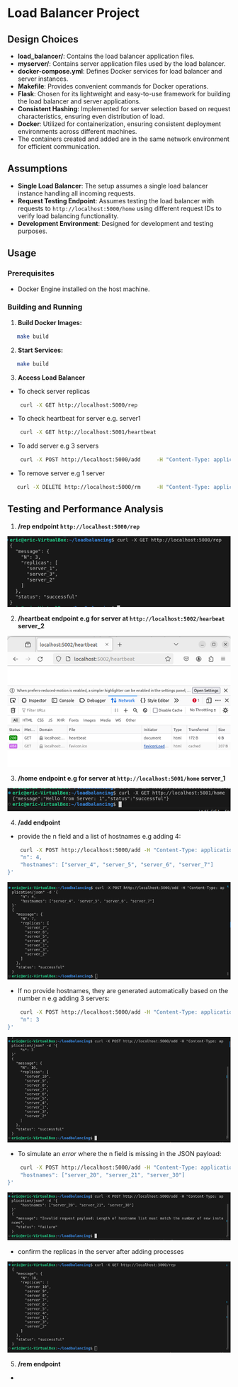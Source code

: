 # Load Balancer Project

## Design Choices

- **load_balancer/**: Contains the load balancer application files.
- **myserver/**: Contains server application files used by the load balancer.
- **docker-compose.yml**: Defines Docker services for load balancer and server instances.
- **Makefile**: Provides convenient commands for Docker operations.
- **Flask**: Chosen for its lightweight and easy-to-use framework for building the load balancer and server applications.
- **Consistent Hashing**: Implemented for server selection based on request characteristics, ensuring even distribution of load.
- **Docker**: Utilized for containerization, ensuring consistent deployment environments across different machines. 
- The containers created and added are in the same network environment for efficient communication.

## Assumptions

- **Single Load Balancer**: The setup assumes a single load balancer instance handling all incoming requests.
- **Request Testing Endpoint**: Assumes testing the load balancer with requests to `http://localhost:5000/home` using different request IDs to verify load balancing functionality.
- **Development Environment**: Designed for development and testing purposes.

## Usage

### Prerequisites

- Docker Engine installed on the host machine.

### Building and Running

1. **Build Docker Images:**
```bash
   make build 
```
2. **Start Services:**
```bash
   make build
```
3. **Access Load Balancer**
- To check server replicas
```bash
    curl -X GET http://localhost:5000/rep
```
- To check heartbeat for server e.g. server1
```bash
    curl -X GET http://localhost:5001/heartbeat
```
- To add server e.g 3 servers
```bash
    curl -X POST http://localhost:5000/add     -H "Content-Type: application/json"     -d '{"n": 3}'
```
- To remove server e.g 1 server
```bash
   curl -X DELETE http://localhost:5000/rm     -H "Content-Type: application/json"     -d '{"n": 1}'
```
## Testing and Performance Analysis

1. **/rep endpoint `http://localhost:5000/rep`** 

![alt text](image-1.png)

2. **/heartbeat endpoint e.g for server at `http://localhost:5002/hearbeat` server_2**

![alt text](image-3.png)

3. **/home endpoint e.g for server at  `http://localhost:5001/home` server_1**

![alt text](image-4.png)

4. **/add endpoint**
- provide the n field and a list of hostnames e.g adding 4:
``` bash
    curl -X POST http://localhost:5000/add -H "Content-Type: application/json" -d '{
    "n": 4,
    "hostnames": ["server_4", "server_5", "server_6", "server_7"]
}'
```
![alt text](image-5.png)

- If no provide hostnames, they are generated automatically based on the number n e.g adding 3 servers:

``` bash
    curl -X POST http://localhost:5000/add -H "Content-Type: application/json" -d '{
    "n": 3
}'
```
![alt text](image-6.png)

- To simulate an *error* where the n field is missing in the JSON payload:

``` bash
    curl -X POST http://localhost:5000/add -H "Content-Type: application/json" -d '{
    "hostnames": ["server_20", "server_21", "server_30"]
}'
```
![alt text](image-7.png)

- confirm the replicas in the server after adding processes

![alt text](image-8.png)

5. **/rem endpoint**
- 